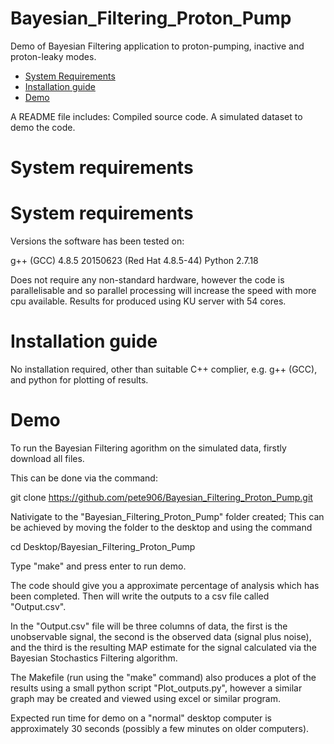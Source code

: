 # Bayesian_Filtering_Proton_Pump
Demo of Bayesian Filtering application to proton-pumping, inactive and proton-leaky modes.

- [System Requirements](#system-requirements)
- [Installation guide](#installation_guide)
- [Demo](#demo)

 

A README file includes:
Compiled source code.
A simulated dataset to demo the code.

# System requirements
  
  # System requirements
  
  Versions the software has been tested on:
  
  g++ (GCC) 4.8.5 20150623 (Red Hat 4.8.5-44)
  Python 2.7.18

  Does not require any non-standard hardware, however the code is parallelisable and so parallel processing will increase the speed with more cpu available. Results  for produced using KU server with 54 cores.

# Installation guide

  No installation required, other than suitable C++ complier, e.g. g++ (GCC), and python for plotting of results.

# Demo


  To run the Bayesian Filtering agorithm on the simulated data, firstly download all files. 
  
  This can be done via the command:
  
   git clone https://github.com/pete906/Bayesian_Filtering_Proton_Pump.git
  
  Nativigate to the "Bayesian_Filtering_Proton_Pump" folder created; This can be achieved by moving the folder to the desktop and using the command 
  
   cd Desktop/Bayesian_Filtering_Proton_Pump
  
  Type "make" and press enter to run demo.

  The code should give you a approximate percentage of analysis which has been completed. Then will write the outputs to a csv file called "Output.csv".
  
  In the "Output.csv" file will be three columns of data, the first is the unobservable signal, the second is the observed data (signal plus noise), and the third is the resulting MAP estimate for the signal calculated via the Bayesian Stochastics Filtering algorithm. 
 
  The Makefile (run using the "make" command) also produces a plot of the results using a small python script "Plot_outputs.py", however a similar graph may be created and viewed using excel or similar program.

  Expected run time for demo on a "normal" desktop computer is approximately 30 seconds (possibly a few minutes on older computers).
